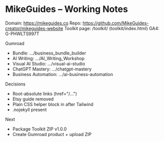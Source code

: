 # MikeGuides – Working Notes
Domain: https://mikeguides.co
Repo: https://github.com/MikeGuides-creator/mikeguides-website
Toolkit page: /toolkit/  (toolkit/index.html)
GA4: G-PHWLTS997T

Gumroad
- Bundle: …/business_bundle_builder
- AI Writing: …/AI_Writing_Workshop
- Visual AI Studio: …/visual-ai-studio
- ChatGPT Mastery: …/chatgpt-mastery
- Business Automation: …/ai-business-automation

Decisions
- Root-absolute links (href="/…")
- Etsy guide removed
- Plain CSS helper block in <head> after Tailwind
- .nojekyll present

Next
- Package Toolkit ZIP v1.0.0
- Create Gumroad product + upload ZIP
